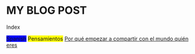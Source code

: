 # MY BLOG POST

Index

<span style="background-color:blue">Spanish</span>
<span style="background-color:yellow">Pensamientos</span> [Por qué empezar a compartir con el mundo quién eres](2020-sep/porqueempezaracompartir.md)